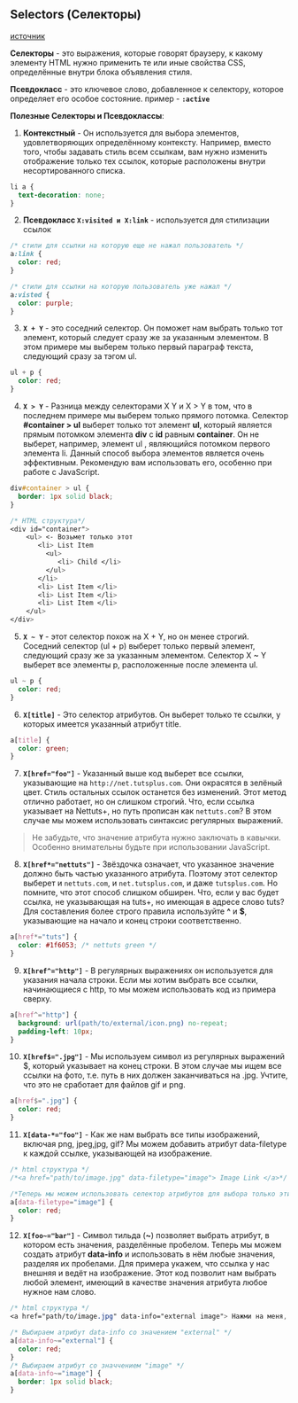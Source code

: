 ## Selectors (Селекторы)

[источник](https://code.tutsplus.com/ru/tutorials/the-30-css-selectors-you-must-memorize--net-16048)

**Селекторы** - это выражения, которые говорят браузеру, к какому элементу HTML нужно применить те или иные свойства CSS, определённые внутри блока объявления стиля.

**Псевдокласс** - это ключевое слово, добавленное к селектору, которое определяет его особое состояние. пример - **`:active`**

**Полезные Селекторы и Псевдоклассы**:

1. **Контекстный** - Он используется для выбора элементов, удовлетворяющих определённому контексту. Например, вместо того, чтобы задавать стиль всем ссылкам, вам нужно изменить отображение только тех ссылок, которые расположены внутри несортированного списка.

```css
li a {
  text-decoration: none;
}
```

2. **Псевдокласс `X:visited и X:link`** - используется для стилизации ссылок

```css
/* стили для ссылки на которую еще не нажал пользователь */
a:link {
  color: red;
}

/* стили для ссылки на которую пользователь уже нажал */
a:visted {
  color: purple;
}
```

3. **`X + Y`** - это соседний селектор. Он поможет нам выбрать только тот элемент, который следует сразу же за указанным элементом. В этом примере мы выберем только первый параграф текста, следующий сразу за тэгом ul.

```css
ul + p {
  color: red;
}
```

4. **`X > Y`** - Разница между селекторами X Y и X > Y в том, что в последнем примере мы выберем только прямого потомка.
   Селектор **#container > ul** выберет только тот элемент **ul**, который является прямым потомком элемента **div** с **id** равным **container**. Он не выберет, например, элемент ul , являющийся потомком первого элемента li.
   Данный способ выбора элементов является очень эффективным. Рекомендую вам использовать его, особенно при работе с JavaScript.

```css
div#container > ul {
  border: 1px solid black;
}

/* HTML структура*/
<div id="container">
    <ul> <- Возьмет только этот
       <li> List Item
         <ul>
            <li> Child </li>
         </ul>
       </li>
       <li> List Item </li>
       <li> List Item </li>
       <li> List Item </li>
    </ul>
</div>
```

5. **`X ~ Y`** - этот селектор похож на X + Y, но он менее строгий. Соседний селектор (ul + p) выберет только первый элемент, следующий сразу же за указанным элементом. Селектор X ~ Y выберет все элементы p, расположенные после элемента ul.

```css
ul ~ p {
  color: red;
}
```

6. **`X[title]`** - Это селектор атрибутов. Он выберет только те ссылки, у которых имеется указанный атрибут title.

```css
a[title] {
  color: green;
}
```

7. **`X[href="foo"]`** - Указанный выше код выберет все ссылки, указывающие на `http://net.tutsplus.com`. Они окрасятся в зелёный цвет. Стиль остальных ссылок останется без изменений.
   Этот метод отлично работает, но он слишком строгий. Что, если ссылка указывает на Nettuts+, но путь прописан как `nettuts.com`? В этом случае мы можем использовать синтаксис регулярных выражений.

> Не забудьте, что значение атрибута нужно заключать в кавычки. Особенно внимательны будьте при использовании JavaScript.

8. **`X[href*="nettuts"]`** - Звёздочка означает, что указанное значение должно быть частью указанного атрибута. Поэтому этот селектор выберет и `nettuts.com`, и `net.tutsplus.com`, и даже `tutsplus.com`.
   Но помните, что этот способ слишком обширен. Что, если у вас будет ссылка, не указывающая на tuts+, но имеющая в адресе слово tuts? Для составления более строго правила используйте **^** и **$**, указывающие на начало и конец строки соответственно.

```css
a[href*="tuts"] {
  color: #1f6053; /* nettuts green */
}
```

9. **`X[href^="http"]`** - В регулярных выражениях он используется для указания начала строки. Если мы хотим выбрать все ссылки, начинающиеся с http, то мы можем использовать код из примера сверху.

```css
a[href^="http"] {
  background: url(path/to/external/icon.png) no-repeat;
  padding-left: 10px;
}
```

10. **`X[href$=".jpg"]`** - Мы используем символ из регулярных выражений $, который указывает на конец строки. В этом случае мы ищем все ссылки на фото, т.е. путь в них должен заканчиваться на .jpg. Учтите, что это не сработает для файлов gif и png.

```css
a[href$=".jpg"] {
  color: red;
}
```

11. **`X[data-*="foo"]`** - Как же нам выбрать все типы изображений, включая png, jpeg,jpg, gif? Мы можем добавить атрибут data-filetype к каждой ссылке, указывающей на изображение.

```css
/* html структура */
/*<a href="path/to/image.jpg" data-filetype="image"> Image Link </a>*/

/*Теперь мы можем использовать селектор атрибутов для выбора только этих ссылок.*/
a[data-filetype="image"] {
  color: red;
}
```

12. **`X[foo~="bar"]`** - Символ тильда (**~**) позволяет выбрать атрибут, в котором есть значения, разделённые пробелом.
    Теперь мы можем создать атрибут **data-info** и использовать в нём любые значения, разделяя их пробелами. Для примера укажем, что ссылка у нас внешняя и ведёт на изображение.
    Этот код позволит нам выбрать любой элемент, имеющий в качестве значения атрибута любое нужное нам слово.

```css
/* html структура */
<a href="path/to/image.jpg" data-info="external image"> Нажми на меня, дурашка </a>

/* Выбираем атрибут data-info со значением "external" */
a[data-info~="external"] {
  color: red;
}
/* Выбираем атрибут со значчением "image" */
a[data-info~="image"] {
  border: 1px solid black;
}
```
